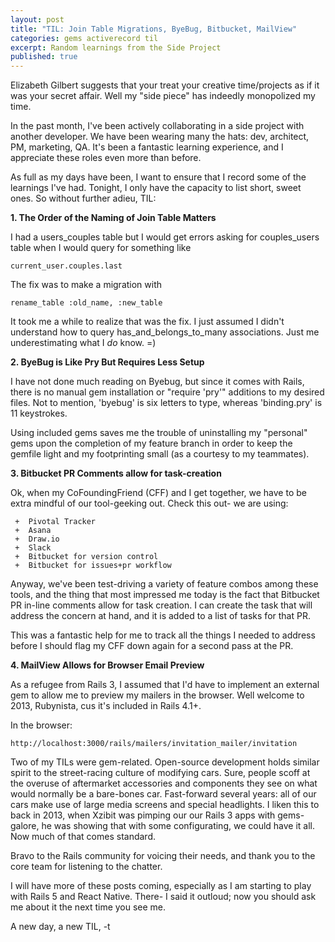 ```yaml
---
layout: post
title: "TIL: Join Table Migrations, ByeBug, Bitbucket, MailView"
categories: gems activerecord til
excerpt: Random learnings from the Side Project
published: true
---
```


Elizabeth Gilbert suggests that your treat your creative time/projects as if it was your secret affair.  Well my "side piece" has indeedly monopolized my time.

In the past month, I've been actively collaborating in a side project with another developer.  We have been wearing many the hats: dev, architect, PM, marketing, QA.  It's been a fantastic learning experience, and I appreciate these roles even more than before.

As full as my days have been, I want to ensure that I record some of the learnings I've had.  Tonight, I only have the capacity to list short, sweet ones.  So without further adieu, TIL:

**1. The Order of the Naming of Join Table Matters**

I had a users_couples table but I would get errors asking for couples_users table when I would query for something like 
```
current_user.couples.last
```

The fix was to make a migration with
```
rename_table :old_name, :new_table
```
It took me a while to realize that was the fix.  I just assumed I didn't understand how to query has_and_belongs_to_many associations.  Just me underestimating what I _do_ know.  =)

**2. ByeBug is Like Pry But Requires Less Setup**

I have not done much reading on Byebug, but since it comes with Rails, there is no manual gem installation or "require 'pry'" additions to my desired files.  Not to mention, 'byebug' is six letters to type, whereas 'binding.pry' is 11 keystrokes.

Using included gems saves me the trouble of uninstalling my "personal" gems upon the completion of my feature branch in order to keep the gemfile light and my footprinting small (as a courtesy to my teammates).

**3. Bitbucket PR Comments allow for task-creation**

Ok, when my CoFoundingFriend (CFF) and I get together, we have to be extra mindful of our tool-geeking out.  Check this out- we are using:

     +  Pivotal Tracker
     +  Asana
     +  Draw.io
     +  Slack
     +  Bitbucket for version control
     +  Bitbucket for issues+pr workflow

Anyway, we've been test-driving a variety of feature combos among these tools, and the thing that most impressed me today is the fact that Bitbucket PR in-line comments allow for task creation.  I can create the task that will address the concern at hand, and it is added to a list of tasks for that PR.

This was a fantastic help for me to track all the things I needed to address before I should flag my CFF down again for a second pass at the PR.

**4. MailView Allows for Browser Email Preview**

As a refugee from Rails 3, I assumed that I'd have to implement an external gem to allow me to preview my mailers in the browser.  Well welcome to 2013, Rubynista, cus it's included in Rails 4.1+.

In the browser:
```
http://localhost:3000/rails/mailers/invitation_mailer/invitation
```


Two of my TILs were gem-related.  Open-source development holds similar spirit to the street-racing culture of modifying cars.  Sure, people scoff at the overuse of aftermarket accessories and components they see on what would normally be a bare-bones car.  Fast-forward several years: all of our cars make use of large media screens and special headlights.  I liken this to back in 2013, when Xzibit was pimping our our Rails 3 apps with gems-galore, he was showing that with some configurating, we could have it all.  Now much of that comes standard.

Bravo to the Rails community for voicing their needs, and thank you to the core team for listening to the chatter.

I will have more of these posts coming, especially as I am starting to play with Rails 5 and React Native.  There- I said it outloud; now you should ask me about it the next time you see me.  

A new day, a new TIL,
-t
